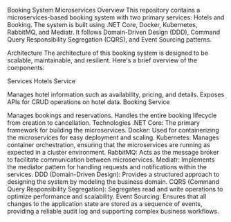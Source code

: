 Booking System Microservices
Overview
This repository contains a microservices-based booking system with two primary services: Hotels and Booking. The system is built using .NET Core, Docker, Kubernetes, RabbitMQ, and Mediatr. It follows Domain-Driven Design (DDD), Command Query Responsibility Segregation (CQRS), and Event Sourcing patterns.

Architecture
The architecture of this booking system is designed to be scalable, maintainable, and resilient. Here's a brief overview of the components:

Services
Hotels Service

Manages hotel information such as availability, pricing, and details.
Exposes APIs for CRUD operations on hotel data.
Booking Service

Manages bookings and reservations.
Handles the entire booking lifecycle from creation to cancellation.
Technologies
.NET Core: The primary framework for building the microservices.
Docker: Used for containerizing the microservices for easy deployment and scaling.
Kubernetes: Manages container orchestration, ensuring that the microservices are running as expected in a cluster environment.
RabbitMQ: Acts as the message broker to facilitate communication between microservices.
Mediatr: Implements the mediator pattern for handling requests and notifications within the services.
DDD (Domain-Driven Design): Provides a structured approach to designing the system by modeling the business domain.
CQRS (Command Query Responsibility Segregation): Segregates read and write operations to optimize performance and scalability.
Event Sourcing: Ensures that all changes to the application state are stored as a sequence of events, providing a reliable audit log and supporting complex business workflows.
